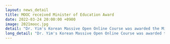 ```yaml
---
layout: news_detail
title: MOOC received Minister of Education Award
date: 2022-03-24 20:00:00 +0900
image: 2021mooc.jpg
detail: "Dr. Yim's Korean Massive Open Online Course was awarded the Minister of Education award"
long_detail: "Dr. Yim's Korean Massive Open Online Course was awarded the Minister of Education award."
---
```



